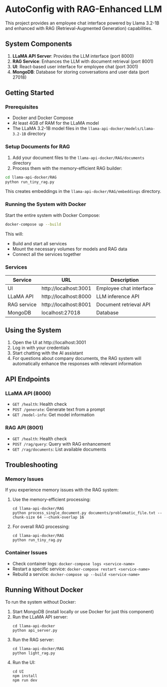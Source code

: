 # AutoConfig with RAG-Enhanced LLM

This project provides an employee chat interface powered by Llama 3.2-1B and enhanced with RAG (Retrieval-Augmented Generation) capabilities.

## System Components

1. **LLaMA API Server**: Provides the LLM interface (port 8000)
2. **RAG Service**: Enhances the LLM with document retrieval (port 8001)  
3. **UI**: React-based user interface for employee chat (port 3001)
4. **MongoDB**: Database for storing conversations and user data (port 27018)

## Getting Started

### Prerequisites

- Docker and Docker Compose
- At least 4GB of RAM for the LLaMA model
- The LLaMA 3.2-1B model files in the `llama-api-docker/models/Llama-3.2-1B` directory

### Setup Documents for RAG

1. Add your document files to the `llama-api-docker/RAG/documents` directory
2. Process them with the memory-efficient RAG builder:

```bash
cd llama-api-docker/RAG
python run_tiny_rag.py
```

This creates embeddings in the `llama-api-docker/RAG/embeddings` directory.

### Running the System with Docker

Start the entire system with Docker Compose:

```bash
docker-compose up --build
```

This will:
- Build and start all services
- Mount the necessary volumes for models and RAG data
- Connect all the services together

### Services

| Service | URL | Description |
|---------|-----|-------------|
| UI | http://localhost:3001 | Employee chat interface |
| LLaMA API | http://localhost:8000 | LLM inference API |
| RAG service | http://localhost:8001 | Document retrieval API |
| MongoDB | localhost:27018 | Database |

## Using the System

1. Open the UI at http://localhost:3001
2. Log in with your credentials
3. Start chatting with the AI assistant
4. For questions about company documents, the RAG system will automatically enhance the responses with relevant information

## API Endpoints

### LLaMA API (8000)

- `GET /health`: Health check
- `POST /generate`: Generate text from a prompt
- `GET /model-info`: Get model information

### RAG API (8001)

- `GET /health`: Health check
- `POST /rag/query`: Query with RAG enhancement
- `GET /rag/documents`: List available documents

## Troubleshooting

### Memory Issues

If you experience memory issues with the RAG system:

1. Use the memory-efficient processing:
   ```
   cd llama-api-docker/RAG
   python process_single_document.py documents/problematic_file.txt --chunk-size 64 --chunk-overlap 16
   ```

2. For overall RAG processing:
   ```
   cd llama-api-docker/RAG
   python run_tiny_rag.py
   ```

### Container Issues

- Check container logs: `docker-compose logs <service-name>`
- Restart a specific service: `docker-compose restart <service-name>`
- Rebuild a service: `docker-compose up --build <service-name>`

## Running Without Docker

To run the system without Docker:

1. Start MongoDB (install locally or use Docker for just this component)
2. Run the LLaMA API server:
   ```
   cd llama-api-docker
   python api_server.py
   ```
3. Run the RAG server:
   ```
   cd llama-api-docker/RAG
   python light_rag.py
   ```
4. Run the UI:
   ```
   cd UI
   npm install
   npm run dev
   ```
